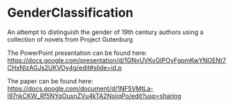 # GenderClassification
An attempt to distinguish the gender of 19th century authors using a collection of novels from Project Gutenburg


The PowerPoint presentation can be found here:
https://docs.google.com/presentation/d/1GNvUVKvGIPOyFgpmKwYNOENt7CHxNIzAGJs2UKVOy4g/edit#slide=id.p

The paper can be found here:
https://docs.google.com/document/d/1NF5VMtLa-l97nkCKW_Rf5NYqOusnZVu4kTA2NsjiqPo/edit?usp=sharing
